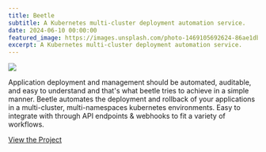 ```yaml
---
title: Beetle
subtitle: A Kubernetes multi-cluster deployment automation service.
date: 2024-06-10 00:00:00
featured_image: https://images.unsplash.com/photo-1469105692624-86ae1dbf4c23?q=75&fm=jpg&w=1000&fit=max
excerpt: A Kubernetes multi-cluster deployment automation service.
---
```


![](https://images.unsplash.com/photo-1469105692624-86ae1dbf4c23?q=75&fm=jpg&w=1000&fit=max)

Application deployment and management should be automated, auditable, and easy to understand and that's what beetle tries to achieve in a simple manner. Beetle automates the deployment and rollback of your applications in a multi-cluster, multi-namespaces kubernetes environments. Easy to integrate with through API endpoints & webhooks to fit a variety of workflows.

<a href="https://github.com/Clivern/Beetle" class="button button--large">View the Project</a>
